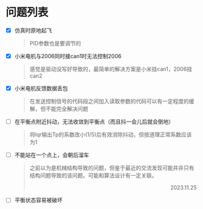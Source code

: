 # 问题列表

- [x] 仿真时原地起飞
    > PID参数也是要调节的
- [x] 小米电机与2006同时接can1时无法控制2006
    > 感觉是驱动没写好导致的，最简单的解决方案是小米挂can1，2006挂can2
- [x] 小米电机反馈数据丢包
    > 在发送控制信号的代码段之间加入读取参数的代码可以有一定程度的缓解，但不能完全解决问题
- [ ] 在平衡点附近抖动，无法收敛到平衡点（而且抖一会儿后就会倒地）
    >将lqr输出Tp的系数改小(1/5)后有效消除抖动，但按道理正常系数应该为1
- [ ] 不能站在一个点上，会朝后溜车
    > 之前以为是机械结构导致的问题，但鉴于最近的交流发现可能并非只有结构问题导致的该问题。可能和算法设计有一定关联。
    > <p align=right>2023.11.25 
- [ ] 平衡状态容易被破坏